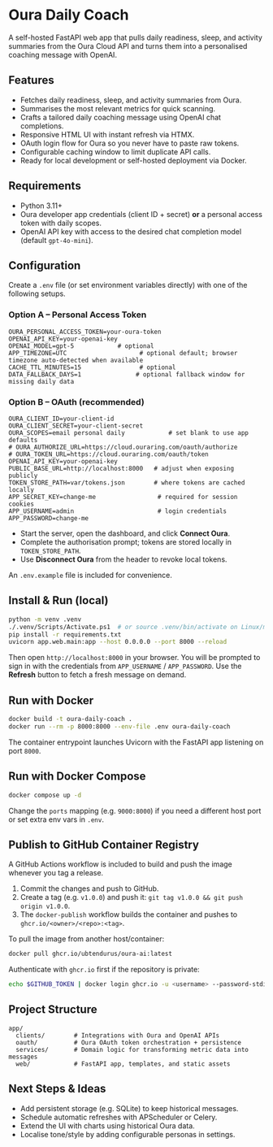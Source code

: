 # Oura Daily Coach

A self-hosted FastAPI web app that pulls daily readiness, sleep, and activity summaries from the Oura Cloud API and turns them into a personalised coaching message with OpenAI.

## Features
- Fetches daily readiness, sleep, and activity summaries from Oura.
- Summarises the most relevant metrics for quick scanning.
- Crafts a tailored daily coaching message using OpenAI chat completions.
- Responsive HTML UI with instant refresh via HTMX.
- OAuth login flow for Oura so you never have to paste raw tokens.
- Configurable caching window to limit duplicate API calls.
- Ready for local development or self-hosted deployment via Docker.

## Requirements
- Python 3.11+
- Oura developer app credentials (client ID + secret) **or** a personal access token with daily scopes.
- OpenAI API key with access to the desired chat completion model (default `gpt-4o-mini`).

## Configuration
Create a `.env` file (or set environment variables directly) with one of the following setups.

### Option A – Personal Access Token
```
OURA_PERSONAL_ACCESS_TOKEN=your-oura-token
OPENAI_API_KEY=your-openai-key
OPENAI_MODEL=gpt-5            # optional
APP_TIMEZONE=UTC                    # optional default; browser timezone auto-detected when available
CACHE_TTL_MINUTES=15                # optional
DATA_FALLBACK_DAYS=1               # optional fallback window for missing daily data
```

### Option B – OAuth (recommended)
```
OURA_CLIENT_ID=your-client-id
OURA_CLIENT_SECRET=your-client-secret
OURA_SCOPES=email personal daily            # set blank to use app defaults
# OURA_AUTHORIZE_URL=https://cloud.ouraring.com/oauth/authorize
# OURA_TOKEN_URL=https://cloud.ouraring.com/oauth/token
OPENAI_API_KEY=your-openai-key
PUBLIC_BASE_URL=http://localhost:8000   # adjust when exposing publicly
TOKEN_STORE_PATH=var/tokens.json        # where tokens are cached locally
APP_SECRET_KEY=change-me                 # required for session cookies
APP_USERNAME=admin                       # login credentials
APP_PASSWORD=change-me
```
- Start the server, open the dashboard, and click **Connect Oura**.
- Complete the authorisation prompt; tokens are stored locally in `TOKEN_STORE_PATH`.
- Use **Disconnect Oura** from the header to revoke local tokens.

An `.env.example` file is included for convenience.

## Install & Run (local)
```bash
python -m venv .venv
./.venv/Scripts/Activate.ps1  # or source .venv/bin/activate on Linux/macOS
pip install -r requirements.txt
uvicorn app.web.main:app --host 0.0.0.0 --port 8000 --reload
```

Then open `http://localhost:8000` in your browser. You will be prompted to sign in with the credentials from `APP_USERNAME` / `APP_PASSWORD`. Use the **Refresh** button to fetch a fresh message on demand.

## Run with Docker
```bash
docker build -t oura-daily-coach .
docker run --rm -p 8000:8000 --env-file .env oura-daily-coach
```

The container entrypoint launches Uvicorn with the FastAPI app listening on port `8000`.

## Run with Docker Compose
<!-- The provided `docker-compose.yml` defaults to the image published on GHCR. Update the `image` tag or uncomment the `build` block to use a local build. -->

```bash
docker compose up -d
```

Change the `ports` mapping (e.g. `9000:8000`) if you need a different host port or set extra env vars in `.env`.

## Publish to GitHub Container Registry
A GitHub Actions workflow is included to build and push the image whenever you tag a release.

1. Commit the changes and push to GitHub.
2. Create a tag (e.g. `v1.0.0`) and push it: `git tag v1.0.0 && git push origin v1.0.0`.
3. The `docker-publish` workflow builds the container and pushes to `ghcr.io/<owner>/<repo>:<tag>`.

To pull the image from another host/container:
```bash
docker pull ghcr.io/ubtendurus/oura-ai:latest
```

Authenticate with `ghcr.io` first if the repository is private:
```bash
echo $GITHUB_TOKEN | docker login ghcr.io -u <username> --password-stdin
```

## Project Structure
```
app/
  clients/        # Integrations with Oura and OpenAI APIs
  oauth/          # Oura OAuth token orchestration + persistence
  services/       # Domain logic for transforming metric data into messages
  web/            # FastAPI app, templates, and static assets
```

## Next Steps & Ideas
- Add persistent storage (e.g. SQLite) to keep historical messages.
- Schedule automatic refreshes with APScheduler or Celery.
- Extend the UI with charts using historical Oura data.
- Localise tone/style by adding configurable personas in settings.
